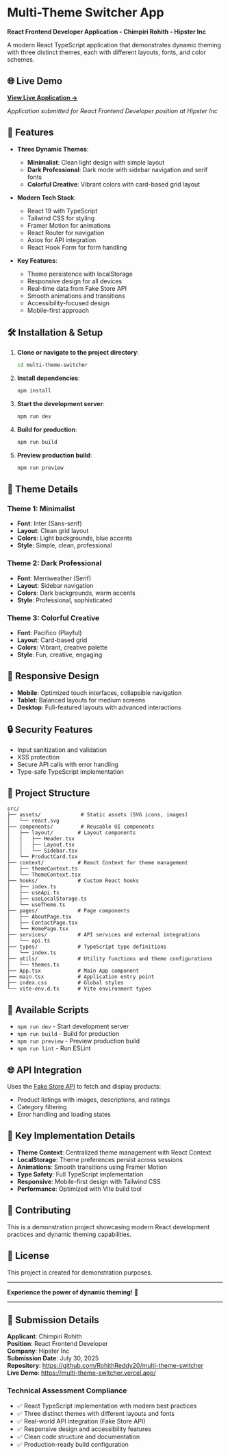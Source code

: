 # Multi-Theme Switcher App
**React Frontend Developer Application - Chimpiri Rohith - Hipster Inc**

A modern React TypeScript application that demonstrates dynamic theming with three distinct themes, each with different layouts, fonts, and color schemes.

## 🌐 Live Demo
**[View Live Application →](https://multi-theme-switcher.vercel.app/)**

*Application submitted for React Frontend Developer position at Hipster Inc*

## 🚀 Features

- **Three Dynamic Themes**:
  - **Minimalist**: Clean light design with simple layout
  - **Dark Professional**: Dark mode with sidebar navigation and serif fonts
  - **Colorful Creative**: Vibrant colors with card-based grid layout

- **Modern Tech Stack**:
  - React 19 with TypeScript
  - Tailwind CSS for styling
  - Framer Motion for animations
  - React Router for navigation
  - Axios for API integration
  - React Hook Form for form handling

- **Key Features**:
  - Theme persistence with localStorage
  - Responsive design for all devices
  - Real-time data from Fake Store API
  - Smooth animations and transitions
  - Accessibility-focused design
  - Mobile-first approach

## 🛠️ Installation & Setup

1. **Clone or navigate to the project directory**:
   ```bash
   cd multi-theme-switcher
   ```

2. **Install dependencies**:
   ```bash
   npm install
   ```

3. **Start the development server**:
   ```bash
   npm run dev
   ```

4. **Build for production**:
   ```bash
   npm run build
   ```

5. **Preview production build**:
   ```bash
   npm run preview
   ```

## 🎨 Theme Details

### Theme 1: Minimalist
- **Font**: Inter (Sans-serif)
- **Layout**: Clean grid layout
- **Colors**: Light backgrounds, blue accents
- **Style**: Simple, clean, professional

### Theme 2: Dark Professional
- **Font**: Merriweather (Serif)
- **Layout**: Sidebar navigation
- **Colors**: Dark backgrounds, warm accents
- **Style**: Professional, sophisticated

### Theme 3: Colorful Creative
- **Font**: Pacifico (Playful)
- **Layout**: Card-based grid
- **Colors**: Vibrant, creative palette
- **Style**: Fun, creative, engaging

## 📱 Responsive Design

- **Mobile**: Optimized touch interfaces, collapsible navigation
- **Tablet**: Balanced layouts for medium screens
- **Desktop**: Full-featured layouts with advanced interactions

## 🔒 Security Features

- Input sanitization and validation
- XSS protection
- Secure API calls with error handling
- Type-safe TypeScript implementation

## 📁 Project Structure

```
src/
├── assets/             # Static assets (SVG icons, images)
│   └── react.svg
├── components/         # Reusable UI components
│   ├── layout/        # Layout components
│   │   ├── Header.tsx
│   │   ├── Layout.tsx
│   │   └── Sidebar.tsx
│   └── ProductCard.tsx
├── context/           # React Context for theme management
│   ├── themeContext.ts
│   └── ThemeContext.tsx
├── hooks/             # Custom React hooks
│   ├── index.ts
│   ├── useApi.ts
│   ├── useLocalStorage.ts
│   └── useTheme.ts
├── pages/             # Page components
│   ├── AboutPage.tsx
│   ├── ContactPage.tsx
│   └── HomePage.tsx
├── services/          # API services and external integrations
│   └── api.ts
├── types/             # TypeScript type definitions
│   └── index.ts
├── utils/             # Utility functions and theme configurations
│   └── themes.ts
├── App.tsx            # Main App component
├── main.tsx           # Application entry point
├── index.css          # Global styles
└── vite-env.d.ts      # Vite environment types
```

## 🚀 Available Scripts

- `npm run dev` - Start development server
- `npm run build` - Build for production
- `npm run preview` - Preview production build
- `npm run lint` - Run ESLint

## 🌐 API Integration

Uses the [Fake Store API](https://fakestoreapi.com/) to fetch and display products:
- Product listings with images, descriptions, and ratings
- Category filtering
- Error handling and loading states

## 🎯 Key Implementation Details

- **Theme Context**: Centralized theme management with React Context
- **LocalStorage**: Theme preferences persist across sessions
- **Animations**: Smooth transitions using Framer Motion
- **Type Safety**: Full TypeScript implementation
- **Responsive**: Mobile-first design with Tailwind CSS
- **Performance**: Optimized with Vite build tool

## 🤝 Contributing

This is a demonstration project showcasing modern React development practices and dynamic theming capabilities.

## 📄 License

This project is created for demonstration purposes.

---

**Experience the power of dynamic theming!** 🎨

---

## 📧 Submission Details

**Applicant**: Chimpiri Rohith  
**Position**: React Frontend Developer  
**Company**: Hipster Inc  
**Submission Date**: July 30, 2025  
**Repository**: https://github.com/RohithReddy20/multi-theme-switcher  
**Live Demo**: https://multi-theme-switcher.vercel.app/  

### Technical Assessment Compliance
- ✅ React TypeScript implementation with modern best practices
- ✅ Three distinct themes with different layouts and fonts
- ✅ Real-world API integration (Fake Store API)
- ✅ Responsive design and accessibility features
- ✅ Clean code structure and documentation
- ✅ Production-ready build configuration
